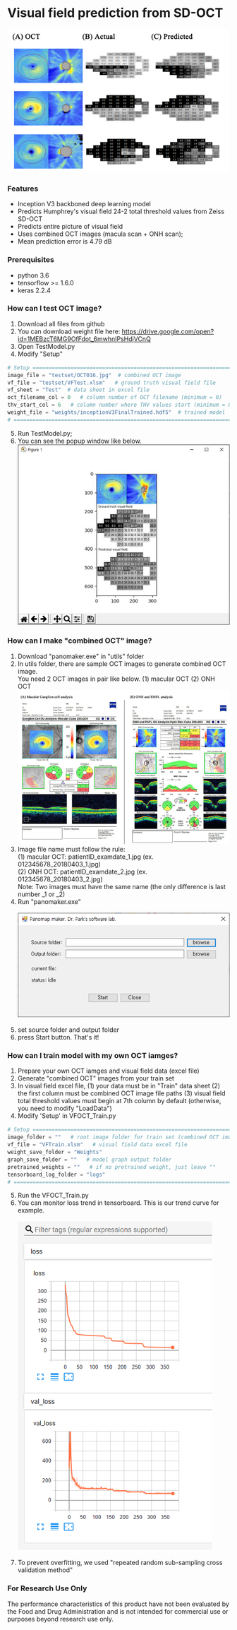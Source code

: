 # Visual field prediction from SD-OCT
![](https://github.com/climyth/VFbySD-OCT/blob/master/example/FigExamplpes.jpg?raw=true)

### Features
- Inception V3 backboned deep learning model
- Predicts Humphrey's visual field 24-2 total threshold values from Zeiss SD-OCT
- Predicts entire picture of visual field
- Uses combined OCT images (macula scan + ONH scan);
- Mean prediction error is 4.79 dB

### Prerequisites
- python 3.6
- tensorflow >= 1.6.0
- keras 2.2.4

### How can I test OCT image?
1. Download all files from github
2. You can download weight file here: https://drive.google.com/open?id=1MEBzcT6MG9OfFdot_6mwhnIPsHdjVCnQ
3. Open TestModel.py
4. Modify "Setup"
```python
# Setup ====================================================================================
image_file = "testset/OCT016.jpg"  # combined OCT image
vf_file = "testset/VFTest.xlsm"   # ground truth visual field file
vf_sheet = "Test"  # data sheet in excel file
oct_filename_col = 0   # column number of OCT filename (minimum = 0)
thv_start_col = 6   # column number where THV values start (minimum = 0)
weight_file = "weights/inceptionV3FinalTrained.hdf5"  # trained model
# ===========================================================================================
```
5. Run TestModel.py;
6. You can see the popup window like below.
![](https://github.com/climyth/VFbySD-OCT/blob/master/example/TestWindow.JPG?raw=true)

### How can I make "combined OCT" image?
1. Download "panomaker.exe" in "utils" folder
2. In utils folder, there are sample OCT images to generate combined OCT image.<br/>
   You need 2 OCT images in pair like below. (1) macular OCT (2) ONH OCT<br/>
   ![](https://github.com/climyth/VFbySD-OCT/blob/master/example/oct_example.jpg?raw=true)
   <br/>
3. Image file name must follow the rule:<br/>
   (1) macular OCT: patientID_examdate_1.jpg  (ex. 012345678_20180403_1.jpg)<br/>
   (2) ONH OCT: patientID_examdate_2.jpg   (ex. 012345678_20180403_2.jpg)<br/>
   Note: Two images must have the same name (the only difference is last number _1 or _2)
4. Run "panomaker.exe"<br/><br/>
![](https://github.com/climyth/VFbySD-OCT/blob/master/example/panomaker.png?raw=true)
<br/><br/>
5. set source folder and output folder
6. press Start button. That's it!

### How can I train model with my own OCT iamges?
1. Prepare your own OCT iamges and visual field data (excel file)
2. Generate "combined OCT" images from your train set
3. In visual field excel file, 
   (1) your data must be in "Train" data sheet
   (2) the first column must be combined OCT image file paths
   (3) visual field total threshold values must begin at 7th column by default (otherwise, you need to modify "LoadData")
4. Modify 'Setup' in VFOCT_Train.py
```python
# Setup ====================================================================
image_folder = ""   # root image folder for train set (combined OCT images)
vf_file = "VFTrain.xlsm"   # visual field data excel file
weight_save_folder = "Weights"
graph_save_folder = ""   # model graph output folder
pretrained_weights = ""   # if no pretrained weight, just leave ""
tensorboard_log_folder = "logs"
# ==========================================================================
```
5. Run the VFOCT_Train.py
6. You can monitor loss trend in tensorboard. This is our trend curve for example.<br/><br/>
![](https://github.com/climyth/VFbySD-OCT/blob/master/example/train_log1.png?raw=true)
<br/><br/>
7. To prevent overfitting, we used "repeated random sub-sampling cross validation method"


### For Research Use Only
The performance characteristics of this product have not been evaluated by the Food and Drug Administration and is not intended for commercial use or purposes beyond research use only.
